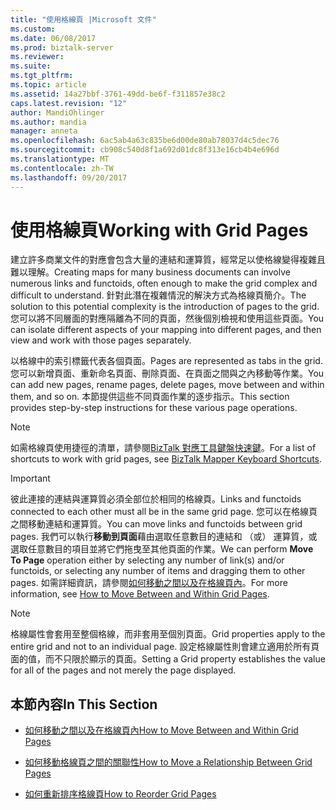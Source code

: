 ```yaml
---
title: "使用格線頁 |Microsoft 文件"
ms.custom: 
ms.date: 06/08/2017
ms.prod: biztalk-server
ms.reviewer: 
ms.suite: 
ms.tgt_pltfrm: 
ms.topic: article
ms.assetid: 14a27bbf-3761-49dd-be6f-f311857e38c2
caps.latest.revision: "12"
author: MandiOhlinger
ms.author: mandia
manager: anneta
ms.openlocfilehash: 6ac5ab4a63c835be6d00de80ab78037d4c5dec76
ms.sourcegitcommit: cb908c540d8f1a692d01dc8f313e16cb4b4e696d
ms.translationtype: MT
ms.contentlocale: zh-TW
ms.lasthandoff: 09/20/2017
---
```

# <a name="working-with-grid-pages"></a><span data-ttu-id="bd63a-102">使用格線頁</span><span class="sxs-lookup"><span data-stu-id="bd63a-102">Working with Grid Pages</span></span>
<span data-ttu-id="bd63a-103">建立許多商業文件的對應會包含大量的連結和運算質，經常足以使格線變得複雜且難以理解。</span><span class="sxs-lookup"><span data-stu-id="bd63a-103">Creating maps for many business documents can involve numerous links and functoids, often enough to make the grid complex and difficult to understand.</span></span> <span data-ttu-id="bd63a-104">針對此潛在複雜情況的解決方式為格線頁簡介。</span><span class="sxs-lookup"><span data-stu-id="bd63a-104">The solution to this potential complexity is the introduction of pages to the grid.</span></span> <span data-ttu-id="bd63a-105">您可以將不同層面的對應隔離為不同的頁面，然後個別檢視和使用這些頁面。</span><span class="sxs-lookup"><span data-stu-id="bd63a-105">You can isolate different aspects of your mapping into different pages, and then view and work with those pages separately.</span></span>  
  
 <span data-ttu-id="bd63a-106">以格線中的索引標籤代表各個頁面。</span><span class="sxs-lookup"><span data-stu-id="bd63a-106">Pages are represented as tabs in the grid.</span></span> <span data-ttu-id="bd63a-107">您可以新增頁面、重新命名頁面、刪除頁面、在頁面之間與之內移動等作業。</span><span class="sxs-lookup"><span data-stu-id="bd63a-107">You can add new pages, rename pages, delete pages, move between and within them, and so on.</span></span> <span data-ttu-id="bd63a-108">本節提供這些不同頁面作業的逐步指示。</span><span class="sxs-lookup"><span data-stu-id="bd63a-108">This section provides step-by-step instructions for these various page operations.</span></span>  
  
> [!NOTE]
>  <span data-ttu-id="bd63a-109">如需格線頁使用捷徑的清單，請參閱[BizTalk 對應工具鍵盤快速鍵](../core/biztalk-mapper-keyboard-shortcuts.md)。</span><span class="sxs-lookup"><span data-stu-id="bd63a-109">For a list of shortcuts to work with grid pages, see [BizTalk Mapper Keyboard Shortcuts](../core/biztalk-mapper-keyboard-shortcuts.md).</span></span>  
  
> [!IMPORTANT]
>  <span data-ttu-id="bd63a-110">彼此連接的連結與運算質必須全部位於相同的格線頁。</span><span class="sxs-lookup"><span data-stu-id="bd63a-110">Links and functoids connected to each other must all be in the same grid page.</span></span> <span data-ttu-id="bd63a-111">您可以在格線頁之間移動連結和運算質。</span><span class="sxs-lookup"><span data-stu-id="bd63a-111">You can move links and functoids between grid pages.</span></span>  <span data-ttu-id="bd63a-112">我們可以執行**移動到頁面**藉由選取任意數目的連結和 （或） 運算質，或選取任意數目的項目並將它們拖曳至其他頁面的作業。</span><span class="sxs-lookup"><span data-stu-id="bd63a-112">We can perform **Move To Page** operation either by selecting any number of link(s) and/or functoids, or  selecting any number of items and dragging them to other pages.</span></span> <span data-ttu-id="bd63a-113">如需詳細資訊，請參閱[如何移動之間以及在格線頁內](../core/how-to-move-between-and-within-grid-pages.md)。</span><span class="sxs-lookup"><span data-stu-id="bd63a-113">For more information, see [How to Move Between and Within Grid Pages](../core/how-to-move-between-and-within-grid-pages.md).</span></span>  
  
> [!NOTE]
>  <span data-ttu-id="bd63a-114">格線屬性會套用至整個格線，而非套用至個別頁面。</span><span class="sxs-lookup"><span data-stu-id="bd63a-114">Grid properties apply to the entire grid and not to an individual page.</span></span> <span data-ttu-id="bd63a-115">設定格線屬性則會建立適用於所有頁面的值，而不只限於顯示的頁面。</span><span class="sxs-lookup"><span data-stu-id="bd63a-115">Setting a Grid property establishes the value for all of the pages and not merely the page displayed.</span></span>  
  
## <a name="in-this-section"></a><span data-ttu-id="bd63a-116">本節內容</span><span class="sxs-lookup"><span data-stu-id="bd63a-116">In This Section</span></span>  
  
-   [<span data-ttu-id="bd63a-117">如何移動之間以及在格線頁內</span><span class="sxs-lookup"><span data-stu-id="bd63a-117">How to Move Between and Within Grid Pages</span></span>](../core/how-to-move-between-and-within-grid-pages.md)  
  
-   [<span data-ttu-id="bd63a-118">如何移動格線頁之間的關聯性</span><span class="sxs-lookup"><span data-stu-id="bd63a-118">How to Move a Relationship Between Grid Pages</span></span>](../core/how-to-move-a-relationship-between-grid-pages.md)  
  
-   [<span data-ttu-id="bd63a-119">如何重新排序格線頁</span><span class="sxs-lookup"><span data-stu-id="bd63a-119">How to Reorder Grid Pages</span></span>](../core/how-to-reorder-grid-pages.md)